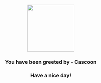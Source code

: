 <p align="center">
            <img src="https://raw.githubusercontent.com/PokeAPI/sprites/master/sprites/pokemon/268.png" width="150" height="150">
          </p>
          <h3 align="center">You have been greeted by - <b>Cascoon</b></h3>
          <h3 align="center">Have a nice day!</h3>
        